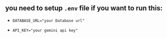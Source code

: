 ## you need to setup `.env` file if you want to run this: 

- `DATABASE_URL="your Database url"`

- `API_KEY="your gemini api key"`
